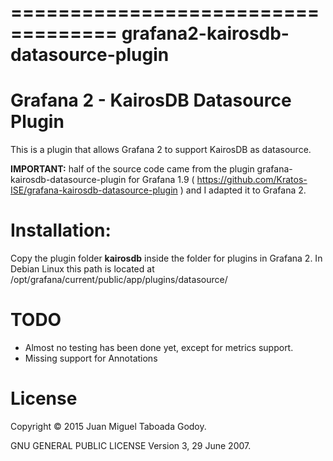 ===================================
grafana2-kairosdb-datasource-plugin
===================================

Grafana 2 - KairosDB Datasource Plugin
======================================

This is a plugin that allows Grafana 2 to support KairosDB as datasource.

**IMPORTANT:** half of the source code came from the plugin grafana-kairosdb-datasource-plugin for Grafana 1.9 ( https://github.com/Kratos-ISE/grafana-kairosdb-datasource-plugin ) and I adapted it to Grafana 2.

Installation:
=============

Copy the plugin folder **kairosdb** inside the folder for plugins in Grafana 2. In Debian Linux this path is located at /opt/grafana/current/public/app/plugins/datasource/

TODO
====

* Almost no testing has been done yet, except for metrics support.
* Missing support for Annotations

License
=======

Copyright &copy; 2015 Juan Miguel Taboada Godoy.

GNU GENERAL PUBLIC LICENSE Version 3, 29 June 2007.
